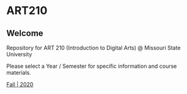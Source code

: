 # ART210

## Welcome

Repository for ART 210 (Introduction to Digital Arts) \@ Missouri State
University

Please select a Year / Semester for specific information and course materials.

[Fall | 2020](https://reconfiguredeye.github.io/ART210/web/)
